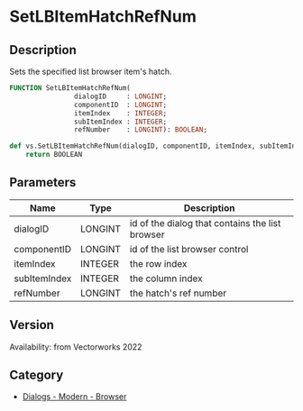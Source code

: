 # SetLBItemHatchRefNum

## Description
Sets the specified list browser item's hatch.

```pascal
FUNCTION SetLBItemHatchRefNum(
				dialogID     : LONGINT;
				componentID  : LONGINT;
				itemIndex    : INTEGER;
				subItemIndex : INTEGER;
				refNumber    : LONGINT): BOOLEAN;
```

```python
def vs.SetLBItemHatchRefNum(dialogID, componentID, itemIndex, subItemIndex, refNumber):
    return BOOLEAN
```

## Parameters
|Name|Type|Description|
|---|---|---|
|dialogID|LONGINT|id of the dialog that contains the list browser|
|componentID|LONGINT|id of the list browser control|
|itemIndex|INTEGER|the row index|
|subItemIndex|INTEGER|the column index|
|refNumber|LONGINT|the hatch's ref number|

## Version
Availability: from Vectorworks 2022

## Category
* [Dialogs - Modern - Browser](../Categories/Dialogs%20-%20Modern%20-%20Browser.md)
